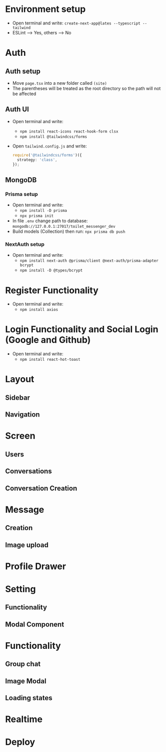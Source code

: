 # Environment setup

- Open terminal and write: `create-next-app@lates --typescript --tailwind`
- ESLint --> Yes, others --> No

# Auth

## Auth setup

- Move `page.tsx` into a new folder called `(site)`
- The parentheses will be treated as the root directory so the path will not be affected

## Auth UI

- Open terminal and write:

  - `npm install react-icons react-hook-form clsx`
  - `npm install @tailwindcss/forms`

- Open `tailwind.config.js` and write:
  ```typescript
  require('@tailwindcss/forms')({
    strategy: 'class',
  });
  ```

## MongoDB

### Prisma setup

- Open terminal and write:
  - `npm install -D prisma`
  - `npx prisma init`
- In file `.env` change path to database: `mongodb://127.0.0.1:27017/toilet_messenger_dev`
- Build models (Collection) then run: `npx prisma db push`

### NextAuth setup

- Open terminal and write:
  - `npm install next-auth @prisma/client @next-auth/prisma-adapter bcrypt`
  - `npm install -D @types/bcrypt`

# Register Functionality

- Open terminal and write:
  - `npm install axios`

# Login Functionality and Social Login (Google and Github)

- Open terminal and write:
  - `npm install react-hot-toast`

# Layout

## Sidebar

## Navigation

# Screen

## Users

## Conversations

## Conversation Creation

# Message

## Creation

## Image upload

# Profile Drawer

# Setting

## Functionality

## Modal Component

# Functionality

## Group chat

## Image Modal

## Loading states

# Realtime

# Deploy
